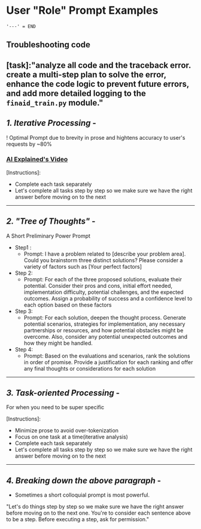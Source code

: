 # User "Role" Prompt Examples
` '---' = END `

## Troubleshooting code

[task]:"analyze all code and the traceback error. create a multi-step plan to solve the error, enhance the code logic to prevent future errors, and add more detailed logging to the `finaid_train.py` module."
---

## *1. Iterative Processing* - 
   ! Optimal Prompt due to brevity in prose and hightens accuracy to user's requests by ~80% 
   ### [AI Explained's Video](https://www.youtube.com/watch?v=wVzuvf9D9BU)

[Instructions]:
- Complete each task separately 
- Let's complete all tasks step by step so we make sure we have the right answer before moving on to the next
---


## *2. "Tree of Thoughts"* - 
   A Short Preliminary Power Prompt

- Step1 :
    - Prompt: I have a problem related to [describe your problem area]. Could you brainstorm three distinct solutions? Please consider a variety of factors such as [Your perfect factors]
- Step 2:
    - Prompt: For each of the three proposed solutions, evaluate their potential. Consider their pros and cons, initial effort needed, implementation difficulty, potential challenges, and the expected outcomes. Assign a probability of success and a confidence level to each option based on these factors
- Step 3:
    - Prompt: For each solution, deepen the thought process. Generate potential scenarios, strategies for implementation, any necessary partnerships or resources, and how potential obstacles might be overcome. Also, consider any potential unexpected outcomes and how they might be handled.
- Step 4:
    - Prompt: Based on the evaluations and scenarios, rank the solutions in order of promise. Provide a justification for each ranking and offer any final thoughts or considerations for each solution
---

## *3. Task-oriented Processing* -
   For when you need to be super specific

[Instructions]:
- Minimize prose to avoid over-tokenization
- Focus on one task at a time(iterative analysis)
- Complete each task separately 
- Let's complete all tasks step by step so we make sure we have the right answer before moving on to the next
---

## *4. Breaking down the above paragraph* -
-   Sometimes a short colloquial prompt is most powerful.

"Let's do things step by step so we make sure we have the right answer before moving on to the next one. You're to consider each sentence above to be a step. Before executing a step, ask for permission."

